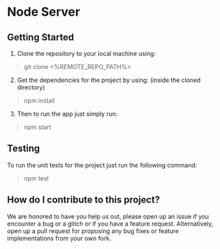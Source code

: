 # Node Server

## Getting Started

1. Clone the repository to your local machine using: 
>git clone <%REMOTE_REPO_PATH%>
2. Get the dependencies for the project by using: (inside the cloned directory) 
>npm install
3. Then to run the app just simply run:
>npm start

## Testing

To run the unit tests for the project just run the following command:
>npm test

## How do I contribute to this project?

We are honored to have you help us out, please open up an issue if you encounter a bug or a glitch or if you have a feature request. Alternatively, open up a pull request for proposing any bug fixes or feature implementations from your own fork.  